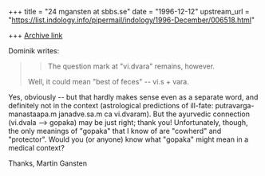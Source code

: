 +++
title = "24 mgansten at sbbs.se"
date = "1996-12-12"
upstream_url = "https://list.indology.info/pipermail/indology/1996-December/006518.html"

+++
[Archive link](https://list.indology.info/pipermail/indology/1996-December/006518.html)

Dominik writes:

>> The question mark at "vi.dvara" remains, however. 
>
>Well, it could mean "best of feces" -- vi.s + vara.   

Yes, obviously -- but that hardly makes sense even as a separate word, and
definitely not in the context (astrological predictions of ill-fate:
putravarga-manastaapa.m janadve.sa.m ca vi.dvaram). But the ayurvedic
connection (vi.dvala --> gopaka) may be just right; thank you!
Unfortunately, though, the only meanings of "gopaka" that I know of are
"cowherd" and "protector". Would you (or anyone) know what "gopaka" might
mean in a medical context?

Thanks,
Martin Gansten





